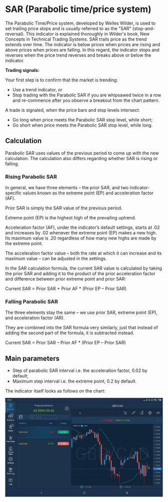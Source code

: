 # SAR \(Parabolic time/price system\)

The Parabolic Time/Price system, developed by Welles Wilder, is used to set trailing price stops and is usually referred to as the "SAR" \(stop-and-reversal\). This indicator is explained thoroughly in Wilder's book, New Concepts in Technical Trading Systems. SAR trails price as the trend extends over time. The indicator is below prices when prices are rising and above prices when prices are falling. In this regard, the indicator stops and reverses when the price trend reverses and breaks above or below the indicator.

**Trading signals:**

Your first step is to confirm that the market is trending:

* Use a trend indicator, or
* Stop trading with the Parabolic SAR if you are whipsawed twice in a row and re-commence after you observe a breakout from the chart pattern.

A trade is signaled, when the price bars and stop levels intersect:

* Go long when price meets the Parabolic SAR stop level, while short;
* Go short when price meets the Parabolic SAR stop level, while long.

## Calculation

Parabolic SAR uses values of the previous period to come up with the new calculation. The calculation also differs regarding whether SAR is rising or falling.

### Rising Parabolic SAR <a id="rising-parabolic-sar"></a>

In general, we have three elements – the prior SAR, and two indicator-specific values known as the extreme point \(EP\) and acceleration factor \(AF\).

Prior SAR is simply the SAR value of the previous period.

Extreme point \(EP\) is the highest high of the prevailing uptrend.

Acceleration factor \(AF\), under the indicator’s default settings, starts at .02 and increases by .02 whenever the extreme point \(EP\) makes a new high. Its maximum value is .20 regardless of how many new highs are made by the extreme point.

The acceleration factor value – both the rate at which it can increase and its maximum value – can be adjusted in the settings.

In the SAR calculation formula, the current SAR value is calculated by taking the prior SAR and adding it to the product of the prior acceleration factor and difference between prior extreme point and prior SAR:

Current SAR = Prior SAR + Prior AF \* \(Prior EP – Prior SAR\)

### Falling Parabolic SAR <a id="falling-parabolic-sar"></a>

The three elements stay the same – we use prior SAR, extreme point \(EP\), and acceleration factor \(AR\).

They are combined into the SAR formula very similarly, just that instead of adding the second part of the formula, it is subtracted instead.

Current SAR = Prior SAR – Prior AF \* \(Prior EP – Prior SAR\)

## Main parameters

* Step of parabolic SAR interval i.e. the acceleration factor, 0.02 by default;
* Maximum step interval i.e. the extreme point, 0.2 by default.

The indicator itself looks as follows on the chart:

![](../../../../../.gitbook/assets/sar%20%283%29.jpg)

